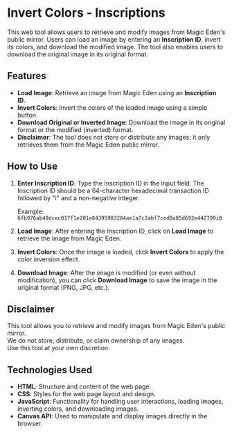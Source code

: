 # Invert Colors - Inscriptions

This web tool allows users to retrieve and modify images from Magic Eden's public mirror. Users can load an image by entering an **Inscription ID**, invert its colors, and download the modified image. The tool also enables users to download the original image in its original format.

## Features

- **Load Image**: Retrieve an image from Magic Eden using an **Inscription ID**.
- **Invert Colors**: Invert the colors of the loaded image using a simple button.
- **Download Original or Inverted Image**: Download the image in its original format or the modified (inverted) format.
- **Disclaimer**: The tool does not store or distribute any images; it only retrieves them from the Magic Eden public mirror.

## How to Use

1. **Enter Inscription ID**: Type the Inscription ID in the input field. The Inscription ID should be a 64-character hexadecimal transaction ID followed by "i" and a non-negative integer.
   
   Example:  
   `6fb976ab49dcec017f1e201e84395983204ae1a7c2abf7ced0a85d692e442799i0`
   
2. **Load Image**: After entering the Inscription ID, click on **Load Image** to retrieve the image from Magic Eden.
   
3. **Invert Colors**: Once the image is loaded, click **Invert Colors** to apply the color inversion effect.

4. **Download Image**: After the image is modified (or even without modification), you can click **Download Image** to save the image in the original format (PNG, JPG, etc.).

## Disclaimer

This tool allows you to retrieve and modify images from Magic Eden's public mirror.  
We do not store, distribute, or claim ownership of any images.  
Use this tool at your own discretion.

## Technologies Used

- **HTML**: Structure and content of the web page.
- **CSS**: Styles for the web page layout and design.
- **JavaScript**: Functionality for handling user interactions, loading images, inverting colors, and downloading images.
- **Canvas API**: Used to manipulate and display images directly in the browser.